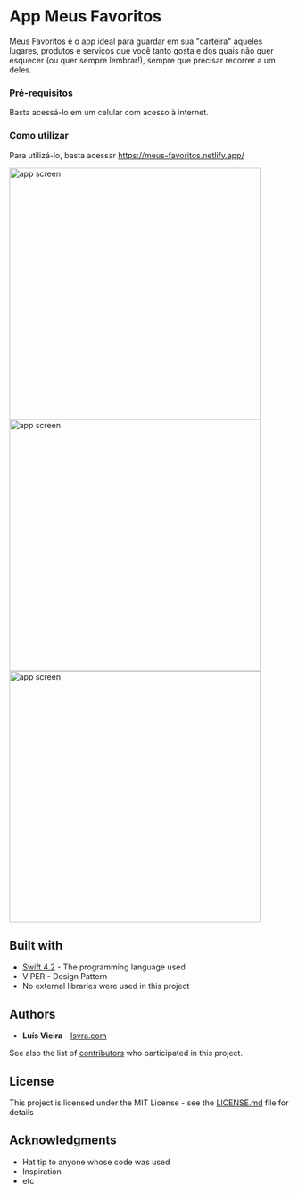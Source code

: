 # App Meus Favoritos

Meus Favoritos é o app ideal para guardar em sua "carteira" aqueles lugares, produtos e serviços que você tanto gosta e dos quais não quer esquecer (ou quer sempre lembrar!), sempre que precisar recorrer a um deles.

### Pré-requisitos

Basta acessá-lo em um celular com acesso à internet.

### Como utilizar

Para utilizá-lo, basta acessar https://meus-favoritos.netlify.app/

<span>
<img src="https://github.com/andrekleine/ironhack-project-2-frontend-crud/blob/main/src/components/AppImgs/Captura%20de%20Tela%202021-10-15%20%C3%A0s%2015.15.03.png" alt="app screen" height="450"/>
<img src="https://github.com/andrekleine/ironhack-project-2-frontend-crud/blob/main/src/components/AppImgs/Captura%20de%20Tela%202021-10-15%20%C3%A0s%2015.14.35.png" alt="app screen" height="450"/>
<img src="https://github.com/andrekleine/ironhack-project-2-frontend-crud/blob/main/src/components/AppImgs/Captura%20de%20Tela%202021-10-15%20%C3%A0s%2014.53.03.png" alt="app screen" height="450"/>
</span>

## Built with

* [Swift 4.2](https://developer.apple.com/swift/) - The programming language used
* VIPER - Design Pattern
* No external libraries were used in this project

## Authors

* **Luís Vieira** - [lsvra.com](https://lsvra.com)

See also the list of [contributors](https://github.com/your/project/contributors) who participated in this project.

## License

This project is licensed under the MIT License - see the [LICENSE.md](LICENSE.md) file for details

## Acknowledgments

* Hat tip to anyone whose code was used
* Inspiration
* etc
